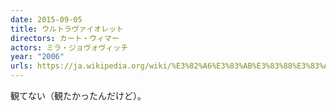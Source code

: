 ```yaml
---
date: 2015-09-05
title: ウルトラヴァイオレット
directors: カート・ウィマー
actors: ミラ・ジョヴォヴィッチ
year: "2006"
urls: https://ja.wikipedia.org/wiki/%E3%82%A6%E3%83%AB%E3%83%88%E3%83%A9%E3%83%B4%E3%82%A1%E3%82%A4%E3%82%AA%E3%83%AC%E3%83%83%E3%83%88
---
```


観てない（観たかったんだけど）。
